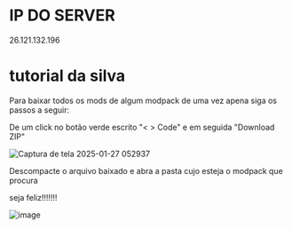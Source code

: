 # **IP DO SERVER**
26.121.132.196

# tutorial da silva
Para baixar todos os mods de algum modpack de uma vez apena siga os passos a seguir:

De um click no botão verde escrito "< > Code" e em seguida "Download ZIP"

![Captura de tela 2025-01-27 052937](https://github.com/user-attachments/assets/5a020b66-b650-48fe-9e2b-0503847553fb)

Descompacte o arquivo baixado e abra a pasta cujo esteja o modpack que procura

seja feliz!!!!!!!

![image](https://github.com/user-attachments/assets/f8856c43-f8f1-4347-9ae8-fc5238c6b63d)





